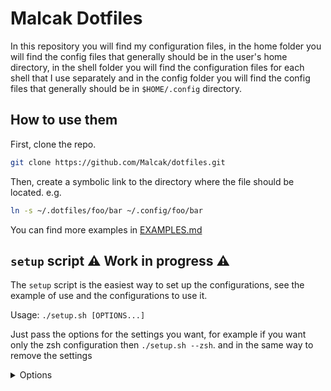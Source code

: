 # Malcak Dotfiles

In this repository you will find my configuration files, in the home folder you will find the config files that generally should be in the user's home directory, in the shell folder you will find the configuration files for each shell that I use separately and in the config folder you will find the config files that generally should be in `$HOME/.config` directory.

## How to use them

First, clone the repo.

```sh
git clone https://github.com/Malcak/dotfiles.git
```

Then, create a symbolic link to the directory where the file should be located. e.g. 
```sh
ln -s ~/.dotfiles/foo/bar ~/.config/foo/bar
```
You can find more examples in [EXAMPLES.md](./EXAMPLES.md)

## `setup` script ⚠️ Work in progress ⚠️

The `setup` script is the easiest way to set up the configurations, see the example of use and the configurations to use it.

Usage: `./setup.sh [OPTIONS...]`

Just pass the options for the settings you want, for example if you want only the zsh configuration then `./setup.sh --zsh`. and in the same way to remove the settings

<details> <summary> Options </summary>

```
  -d, --dry, --dry-mode
 No real action will be performed. Recommended with debug mode.

  -f, --hard, --hard-mode 
 Removes previous configurations when setting up new ones, and does not make a backup. 

  -D --debug, --debug-mode
 Display debug messages
 
  -g, --git, --git-config
 Set the git configurations.

  -z, --zsh
 Set the ZSH configurations.

  -r, --remove, -u, --uninstall 
 Removes all selected and installed configurations. 
```

</details>